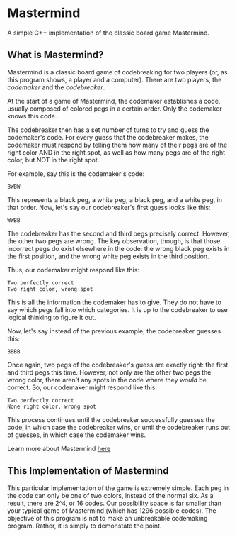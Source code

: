 # Mastermind
A simple C++ implementation of the classic board game Mastermind.

## What is Mastermind?
Mastermind is a classic board game of codebreaking for two players (or, as this program shows, a player and a computer). There are two players, the *codemaker* and the *codebreaker*.

At the start of a game of Mastermind, the codemaker establishes a code, usually composed of colored pegs in a certain order. Only the codemaker knows this code.

The codebreaker then has a set number of turns to try and guess the codemaker's code. For every guess that the codebreaker makes, the codemaker must respond by telling them how many of their pegs are of the right color AND in the right spot, as well as how many pegs are of the right color, but NOT in the right spot.

For example, say this is the codemaker's code:

	BWBW

This represents a black peg, a white peg, a black peg, and a white peg, in that order. Now, let's say our codebreaker's first guess looks like this:

	WWBB

The codebreaker has the second and third pegs precisely correct. However, the other two pegs are wrong. The key observation, though, is that those incorrect pegs do exist elsewhere in the code: the wrong black peg exists in the first position, and the wrong white peg exists in the third position.

Thus, our codemaker might respond like this:

	Two perfectly correct
	Two right color, wrong spot

This is all the information the codemaker has to give. They do not have to say which pegs fall into which categories. It is up to the codebreaker to use logical thinking to figure it out.

Now, let's say instead of the previous example, the codebreaker guesses this:

	BBBB

Once again, two pegs of the codebreaker's guess are exactly right: the first and third pegs this time. However, not only are the other two pegs the wrong color, there aren't any spots in the code where they *would* be correct. So, our codemaker might respond like this:

	Two perfectly correct
	None right color, wrong spot

This process continues until the codebreaker successfully guesses the code, in which case the codebreaker wins, or until the codebreaker runs out of guesses, in which case the codemaker wins.

Learn more about Mastermind [here](https://en.wikipedia.org/wiki/Mastermind_(board_game))

## This Implementation of Mastermind
This particular implementation of the game is extremely simple. Each peg in the code can only be one of two colors, instead of the normal six. As a result, there are 2^4, or 16 codes. Our possibility space is far smaller than your typical game of Mastermind (which has 1296 possible codes). The objective of this program is not to make an unbreakable codemaking program. Rather, it is simply to demonstate the point.